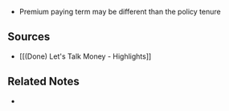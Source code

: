 - Premium paying term may be different than the policy tenure

## Sources
- [[(Done) Let's Talk Money - Highlights]]

## Related Notes
- 